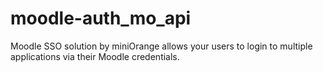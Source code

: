 # moodle-auth_mo_api
Moodle SSO solution by miniOrange allows your users to login to multiple applications via their Moodle credentials.
